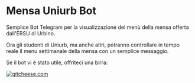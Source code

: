 # Mensa Uniurb Bot #

Semplice Bot Telegram per la visualizzazione del menù della mensa offerta dall'ERSU di Urbino. 

Ora gli studenti di Uniurb, ma anche altri, potranno controllare in tempo reale il menu settimanale della mensa con un semplice messaggio.

Se il bot vi è stato utile, offriteci una birra:

[![gitcheese.com](https://s3.amazonaws.com/gitcheese-ui-master/images/badge.svg)](https://www.gitcheese.com/donate/users/9751015/repos/90749559)
